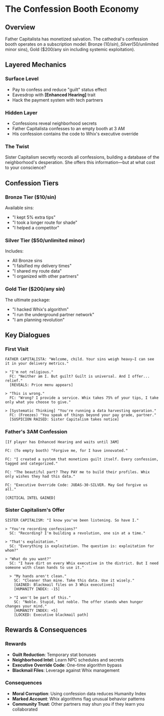 # The Confession Booth Economy

## Overview
Father Capitalista has monetized salvation. The cathedral's confession booth operates on a subscription model: Bronze ($10/sin), Silver ($50/unlimited minor sins), Gold ($200/any sin including systemic exploitation).

## Layered Mechanics

### Surface Level
- Pay to confess and reduce "guilt" status effect
- Eavesdrop with **[Enhanced Hearing]** trait
- Hack the payment system with tech partners

### Hidden Layer
- Confessions reveal neighborhood secrets
- Father Capitalista confesses to an empty booth at 3 AM
- His confession contains the code to Whix's executive override

### The Twist
Sister Capitalism secretly records all confessions, building a database of the neighborhood's desperation. She offers this information—but at what cost to your conscience?

## Confession Tiers

### Bronze Tier ($10/sin)
Available sins:
- "I kept 5% extra tips"
- "I took a longer route for shade"
- "I helped a competitor"

### Silver Tier ($50/unlimited minor)
Includes:
- All Bronze sins
- "I falsified my delivery times"
- "I shared my route data"
- "I organized with other partners"

### Gold Tier ($200/any sin)
The ultimate package:
- "I hacked Whix's algorithm"
- "I run the underground partner network"
- "I am planning revolution"

## Key Dialogues

### First Visit
```
FATHER CAPITALISTA: "Welcome, child. Your sins weigh heavy—I can see it in your delivery metrics."

> "I'm not religious."
  FC: "Neither am I. But guilt? Guilt is universal. And I offer... relief."
  [REVEALS: Price menu appears]

> "This is wrong."
  FC: "Wrong? I provide a service. Whix takes 75% of your tips, I take only what you choose to give."
  
> [Systematic Thinking] "You're running a data harvesting operation."
  FC: (Freezes) "You speak of things beyond your pay grade, partner."
  [SUSPICION RAISED: Sister Capitalism takes notice]
```

### Father's 3AM Confession
```
[If player has Enhanced Hearing and waits until 3AM]

FC: (To empty booth) "Forgive me, for I have innovated."

FC: "I created a system that monetizes guilt itself. Every confession, tagged and categorized."

FC: "The beautiful part? They PAY me to build their profiles. Whix only wishes they had this data."

FC: "Executive Override Code: JUDAS-30-SILVER. May God forgive us all."

[CRITICAL INTEL GAINED]
```

### Sister Capitalism's Offer
```
SISTER CAPITALISM: "I know you've been listening. So have I."

> "You're recording confessions?"
  SC: "Recording? I'm building a revolution, one sin at a time."

> "That's exploitation."
  SC: "Everything is exploitation. The question is: exploitation for whom?"

> "What do you want?"
  SC: "I have dirt on every Whix executive in the district. But I need someone with clean hands to use it."
  
  > "My hands aren't clean."
    SC: "Cleaner than mine. Take this data. Use it wisely."
    [GAINED: Blackmail files on 3 Whix executives]
    [HUMANITY INDEX: -15]
    
  > "I won't be part of this."
    SC: "Noble. Stupid, but noble. The offer stands when hunger changes your mind."
    [HUMANITY INDEX: +5]
    [LOCKED: Executive blackmail path]
```

## Rewards & Consequences

### Rewards
- **Guilt Reduction**: Temporary stat bonuses
- **Neighborhood Intel**: Learn NPC schedules and secrets  
- **Executive Override Code**: One-time algorithm bypass
- **Blackmail Files**: Leverage against Whix management

### Consequences
- **Moral Corruption**: Using confession data reduces Humanity Index
- **Marked Account**: Whix algorithms flag unusual behavior patterns
- **Community Trust**: Other partners may shun you if they learn you collaborated